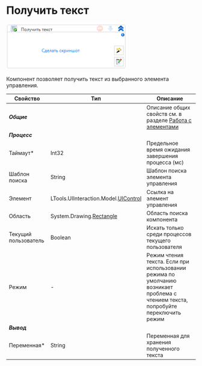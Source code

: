 # Получить текст

![](<../../../.gitbook/assets/image (894).png>)

Компонент позволяет получить текст из выбранного элемента управления.

| Свойство             | Тип                                  | Описание                                            |
| -------------------- | ------------------------------------ | --------------------------------------------------- |
| ***Общие***          |  | Описание общих свойств см. в разделе [Работа с элементами](https://docs.primo-rpa.ru/primo-rpa/primo-studio/process/elements) |
| ***Процесс***        |           |             |
| Таймаут\*            | Int32                                | Предельное время ожидания завершения процесса (мс)  |
| Шаблон поиска        | String                               | Шаблон поиска элемента управления                   |
| Элемент              | LTools.UIInteraction.Model.[UIControl](https://docs.primo-rpa.ru/primo-rpa/g_elements/osnovnye-elementy/els_uiinteraction/tipy-dannykh/uicontrol) | Ссылка на элемент управления |
| Область              | System.Drawing.[Rectangle](https://learn.microsoft.com/ru-ru/dotnet/api/system.drawing.rectangle?view=netcore-3.0) | Область поиска компонента |
| Текущий пользователь | Boolean                              | Искать только среди процессов текущего пользователя |
| Режим                | -                                    | Режим чтения текста. Если при использовании режима по умолчанию возникает проблема с чтением текста, попробуйте переключить режим |
| ***Вывод***          |         |        |
| Переменная\*         | String                               | Переменная для хранения полученного текста          |
